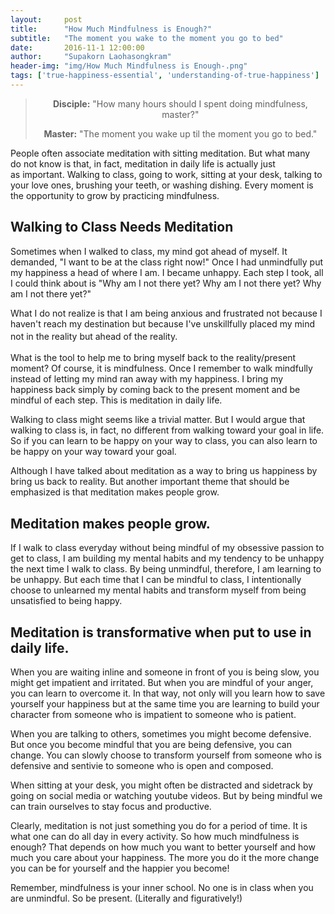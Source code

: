 ```yaml
---
layout:     post
title:      "How Much Mindfulness is Enough?"
subtitle:   "The moment you wake to the moment you go to bed"
date:       2016-11-1 12:00:00
author:     "Supakorn Laohasongkram"
header-img: "img/How Much Mindfulness is Enough-.png"
tags: ['true-happiness-essential', 'understanding-of-true-happiness']
---
```

<blockquote>
<p style="text-align: center;"><strong>Disciple:</strong> "How many hours should I spent doing mindfulness, master?"</p>
<p style="text-align: center;"><strong>Master:</strong> "The moment you wake up til the moment you go to bed."</p>
</blockquote>
People often associate meditation with sitting meditation. But what many do not know is that, in fact, meditation in daily life is actually just as important. Walking to class, going to work, sitting at your desk, talking to your love ones, brushing your teeth, or washing dishing. Every moment is the opportunity to grow by practicing mindfulness.
<h2><strong>Walking to Class Needs Meditation</strong></h2>
Sometimes when I walked to class, my mind got ahead of myself. It demanded, "I want to be at the class right now!" Once I had unmindfully put my happiness a head of where I am. I became unhappy. Each step I took, all I could think about is "Why am I not there yet? Why am I not there yet? Why am I not there yet?"

What I do not realize is that I am being anxious and frustrated not because I haven't reach my destination but because I've unskillfully placed my mind not in <span style="line-height: 1.7;">the reality but ahead of the reality. </span>

What is the tool to help me to bring myself back to the reality/present moment? Of course, it is mindfulness. Once I remember to walk mindfully instead of letting my mind ran away with my happiness. I bring my happiness back simply by coming back to the present moment and be mindful of each step. This is meditation in daily life.

Walking to class might seems like a trivial matter. But I would argue that walking to class is, in fact, no different from walking toward your goal in life. So if you can learn to be happy on your way to class, you can also learn to be happy on your way toward your goal.

Although I have talked about meditation as a way to bring us happiness by bring us back to reality. But another important theme that should be emphasized is that meditation makes people grow.
<h2 style="text-align: left;"><strong>Meditation makes people grow</strong>.</h2>
If I walk to class everyday without being mindful of my obsessive passion to get to class, I am building my mental habits and my tendency to be unhappy the next time I walk to class. By being unmindful, therefore, I am learning to be unhappy. But each time that I can be mindful to class, I intentionally choose to unlearned my mental habits and transform myself from being unsatisfied to being happy.
<h2><strong>Meditation is transformative when put to use in daily life. </strong></h2>
When you are waiting inline and someone in front of you is being slow, you might get impatient and irritated. But when you are mindful of your anger, you can learn to overcome it. In that way, not only will you learn how to save yourself your happiness but at the same time you are learning to build your character from someone who is impatient to someone who is patient.

When you are talking to others, sometimes you might become defensive. But once you become mindful that you are being defensive, you can change. You can slowly choose to transform yourself from someone who is defensive and sentivie to someone who is open and composed.

When sitting at your desk, you might often be distracted and sidetrack by going on social media or watching youtube videos. But by being mindful we can train ourselves to stay focus and productive.

Clearly, meditation is not just something you do for a period of time. It is what one can do all day in every activity. So how much mindfulness is enough? That depends on how much you want to better yourself and how much you care about your happiness. The more you do it the more change you can be for yourself and the happier you become!

Remember, mindfulness is your inner school. No one is in class when you are unmindful. So be present. (Literally and figuratively!)


